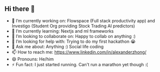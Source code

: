 ## Hi there 👋

- 🔭 I’m currently working on: Flowspace (Full stack productivity app) and Investigo (Student Org providing Stock Trading AI predictors)
- 🌱 I’m currently learning: Nextjs and ml frameworks
- 👯 I’m looking to collaborate on: Happy to collab on anything :)
- 🤔 I’m looking for help with: Trying to do my first hackathon 😭
- 💬 Ask me about: Anything :) Social life coding
- 📫 How to reach me: https://www.linkedin.com/in/alexanderzhong/
- 😄 Pronouns: He/him
- ⚡ Fun fact: I just started running. Can't run a marathon yet though :(

<!--
**alexander-zhong/alexander-zhong** is a ✨ _special_ ✨ repository because its `README.md` (this file) appears on your GitHub profile.

Here are some ideas to get you started:

- 🔭 I’m currently working on: Flowspace (Full stack productivity app) and Investigo (Student Org providing Stock Trading AI predictors)
- 🌱 I’m currently learning: Nextjs and ml frameworks
- 👯 I’m looking to collaborate on: Happy to collab on anything :)
- 🤔 I’m looking for help with: Trying to do my first hackathon 😭
- 💬 Ask me about: Anything :) Social life coding
- 📫 How to reach me: https://www.linkedin.com/in/alexanderzhong/
- 😄 Pronouns: He/him
- ⚡ Fun fact: I just started running. Can't run a marathon yet though :(
-->
